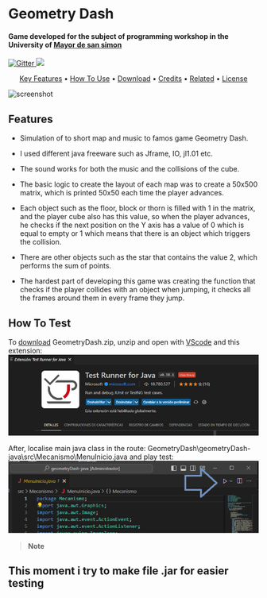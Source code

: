 
<h1>
  Geometry Dash
</h1>

<h4>Game developed for the subject of programming workshop in the University of <a href="https://www.umss.edu.bo/" > Mayor de san simon <a></h4>

<p>
  <a href="https://badge.fury.io/js/electron-markdownify">
    <img src="https://img.shields.io/badge/java-%23ED8B00.svg?style=for-the-badge&logo=java&logoColor=white"
         alt="Gitter">
  </a>
  <a href="https://gitter.im/amitmerchant1990/electron-markdownify"><img src="https://img.shields.io/badge/Eclipse-FE7A16.svg?style=for-the-badge&logo=Eclipse&logoColor=white">
  </a>
</p>

<p align="center">
  <a href="#key-features">Key Features</a> •
  <a href="#how-to-use">How To Use</a> •
  <a href="#download">Download</a> •
  <a href="#credits">Credits</a> •
  <a href="#related">Related</a> •
  <a href="#license">License</a>
</p>

![screenshot](https://github.com/RudyMontenegro/geometryDash-java/blob/main/srcReadme/tinyGP.gif) 

## Features

* Simulation of to short map and music to famos game Geometry Dash.
 
* I used different java freeware such as Jframe, IO, jl1.01 etc.
  
* The sound works for both the music and the collisions of the cube.

* The basic logic to create the layout of each map was to create a 50x500 matrix, which is printed 50x50 each time the player advances. 

* Each object such as the floor, block or thorn is filled with 1 in the matrix, and the player cube also has this value, so when the player advances, he checks if the next position on the Y axis has a value of 0 which is equal to empty or 1 which means that there is an object which triggers the collision.

* There are other objects such as the star that contains the value 2, which performs the sum of points.

* The hardest part of developing this game was creating the function that checks if the player collides with an object when jumping, it checks all the frames around them in every frame they jump.


## How To Test

To  [download](https://github.com/RudyMontenegro/geometryDash-java/blob/main/GeometryDash.zip) GeometryDash.zip, unzip and open with [VScode](https://code.visualstudio.com/) and this extension:
![image info](https://github.com/RudyMontenegro/geometryDash-java/blob/main/srcReadme/pluginsVScode.png)

After, localise main java class in the route: GeometryDash\geometryDash-java\src\Mecanismo\MenuInicio.java and play test:
![image info](https://github.com/RudyMontenegro/geometryDash-java/blob/main/srcReadme/playTest.png)

> **Note**
>
## This moment i try to make file .jar for easier testing





